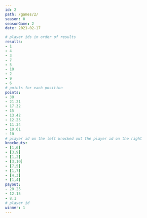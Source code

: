```yaml
---
id: 2
path: /games/2/
season: 0
seasonGame: 2
date: 2021-02-17

# player ids in order of results
results:
- 1
- 4
- 3
- 7
- 5
- 10
- 2
- 9
- 6
# points for each position
points:
- 30
- 21.21
- 17.32
- 15
- 13.42
- 12.25
- 11.34
- 10.61
- 10
# player id on the left knocked out the player id on the right
knockouts:
- [1,6]
- [3,9]
- [1,2]
- [3,10]
- [7,5]
- [1,7]
- [4,3]
- [1,4]
payout:
- 20.25
- 12.15
- 8.1
# player id
winner: 1
---
```

